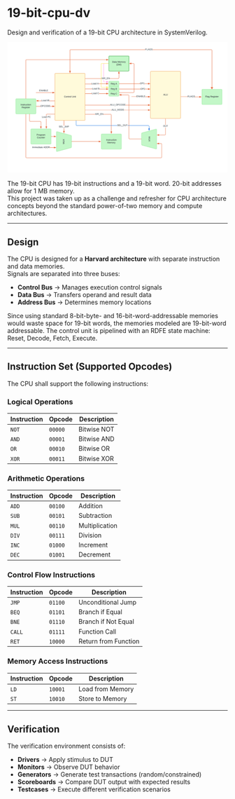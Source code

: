 # 19-bit-cpu-dv
Design and verification of a 19-bit CPU architecture in SystemVerilog.

![Block diagram](block_diagram.png)

The 19-bit CPU has 19-bit instructions and a 19-bit word. 20-bit addresses allow for 1 MB memory.  
This project was taken up as a challenge and refresher for CPU architecture concepts beyond the standard power-of-two memory and compute architectures.

---

## **Design**
The CPU is designed for a **Harvard architecture** with separate instruction and data memories.  
Signals are separated into three buses:
- **Control Bus** → Manages execution control signals
- **Data Bus** → Transfers operand and result data
- **Address Bus** → Determines memory locations

Since using standard 8-bit-byte- and 16-bit-word-addressable memories would waste space for 19-bit words, the memories modeled are 19-bit-word addressable. The control unit is pipelined with an RDFE state machine: Reset, Decode, Fetch, Execute.

---


## **Instruction Set (Supported Opcodes)**
The CPU shall support the following instructions:

### **Logical Operations**
| Instruction | Opcode  | Description |
|------------|---------|-------------|
| `NOT`      | `00000` | Bitwise NOT |
| `AND`      | `00001` | Bitwise AND |
| `OR`       | `00010` | Bitwise OR  |
| `XOR`      | `00011` | Bitwise XOR |

### **Arithmetic Operations**
| Instruction | Opcode  | Description |
|------------|---------|-------------|
| `ADD`      | `00100` | Addition    |
| `SUB`      | `00101` | Subtraction |
| `MUL`      | `00110` | Multiplication |
| `DIV`      | `00111` | Division    |
| `INC`      | `01000` | Increment   |
| `DEC`      | `01001` | Decrement   |

### **Control Flow Instructions**
| Instruction | Opcode  | Description |
|------------|---------|-------------|
| `JMP`      | `01100` | Unconditional Jump |
| `BEQ`      | `01101` | Branch if Equal   |
| `BNE`      | `01110` | Branch if Not Equal |
| `CALL`     | `01111` | Function Call |
| `RET`      | `10000` | Return from Function |

### **Memory Access Instructions**
| Instruction | Opcode  | Description |
|------------|---------|-------------|
| `LD`       | `10001` | Load from Memory |
| `ST`       | `10010` | Store to Memory  |

---

## **Verification**

The verification environment consists of:
- **Drivers** → Apply stimulus to DUT  
- **Monitors** → Observe DUT behavior  
- **Generators** → Generate test transactions (random/constrained)  
- **Scoreboards** → Compare DUT output with expected results  
- **Testcases** → Execute different verification scenarios  
